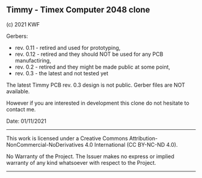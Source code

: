 Timmy - Timex Computer 2048 clone
--------------------------------------------------------------------------------

(c) 2021 KWF

Gerbers: 
* rev. 0.11 - retired and used for prototyping,
* rev. 0.12 - retired and they should NOT be used for any PCB manufactiring,
* rev. 0.2   - retired and they might be made public at some point,
* rev. 0.3   - the latest and not tested yet

The latest Timmy PCB rev. 0.3 design is not public. Gerber files are NOT available. 

However if you are interested in development this clone do not hesitate to contact me.

Date: 01/11/2021

--------------------------------------------------------------------------------

This work is licensed under a Creative Commons
Attribution-NonCommercial-NoDerivatives 4.0 International (CC BY-NC-ND 4.0).

No Warranty of the Project. The Issuer makes no express or implied warranty of
any kind whatsoever with respect to the Project.

--------------------------------------------------------------------------------

